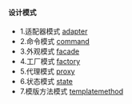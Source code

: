 #### 设计模式

- 1.适配器模式 [adapter](https://github.com/southday/codejava/tree/master/code/src/southday/java/pattern/adapter)
- 2.命令模式 [command](https://github.com/southday/codejava/tree/master/code/src/southday/java/pattern/adapter)
- 3.外观模式 [facade](https://github.com/southday/codejava/tree/master/code/src/southday/java/pattern/facade)
- 4.工厂模式 [factory](https://github.com/southday/codejava/tree/master/code/src/southday/java/pattern/factory)
- 5.代理模式 [proxy](https://github.com/southday/codejava/tree/master/code/src/southday/java/pattern/proxy)
- 6.状态模式 [state](https://github.com/southday/codejava/tree/master/code/src/southday/java/pattern/state)
- 7.模版方法模式 [templatemethod](https://github.com/southday/codejava/tree/master/code/src/southday/java/pattern/templatemethod)

